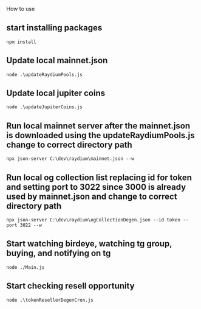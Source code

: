 How to use

## start installing packages

`npm install`

## Update local mainnet.json

`node .\updateRaydiumPools.js`

## Update local jupiter coins

`node .\updateJupiterCoins.js`

## Run local mainnet server after the mainnet.json is downloaded using the updateRaydiumPools.js change to correct directory path

`npx json-server C:\dev\raydium\mainnet.json --w`

## Run local og collection list replacing id for token and setting port to 3022 since 3000 is already used by mainnet.json and change to correct directory path

`npx json-server C:\dev\raydium\ogCollectionDegen.json --id token --port 3022 --w`

## Start watching birdeye, watching tg group, buying, and notifying on tg

`node ./Main.js`

## Start checking resell opportunity

`node .\tokenResellerDegenCron.js`
